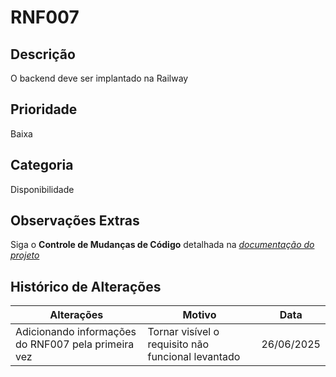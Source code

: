 # RNF007

## Descrição

O backend deve ser implantado na Railway

## Prioridade

Baixa

## Categoria

Disponibilidade

## Observações Extras

Siga o **Controle de Mudanças de Código** detalhada na [_documentação do projeto_](/README.md)

## Histórico de Alterações

| **Alterações** | **Motivo** | **Data** |
|----------|---------------|-------------|
| Adicionando informações do RNF007 pela primeira vez | Tornar visível o requisito não funcional levantado | 26/06/2025 |
